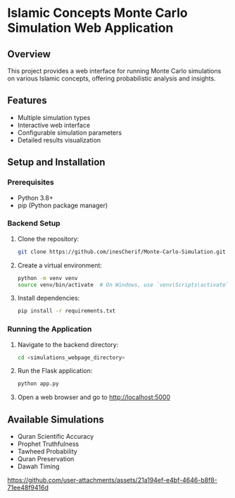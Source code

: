 # Islamic Concepts Monte Carlo Simulation Web Application

## Overview

This project provides a web interface for running Monte Carlo simulations on various Islamic concepts, offering probabilistic analysis and insights.

## Features

- Multiple simulation types
- Interactive web interface
- Configurable simulation parameters
- Detailed results visualization

## Setup and Installation

### Prerequisites

- Python 3.8+
- pip (Python package manager)

### Backend Setup

1. Clone the repository:

   ```bash
   git clone https://github.com/inesCherif/Monte-Carlo-Simulation.git
   ```

2. Create a virtual environment:

   ```bash
   python -m venv venv
   source venv/bin/activate  # On Windows, use `venv\Scripts\activate`
   ```

3. Install dependencies:
   ```bash
   pip install -r requirements.txt
   ```

### Running the Application

1. Navigate to the backend directory:

   ```bash
   cd <simulations_webpage_directory>
   ```

2. Run the Flask application:

   ```bash
   python app.py
   ```

3. Open a web browser and go to [http://localhost:5000](http://localhost:5000)

## Available Simulations

- Quran Scientific Accuracy
- Prophet Truthfulness
- Tawheed Probability
- Quran Preservation
- Dawah Timing





https://github.com/user-attachments/assets/21a194ef-e4bf-4646-b8f8-71ee48f9416d


